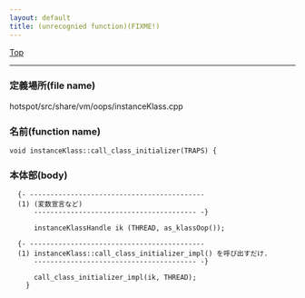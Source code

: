 ```yaml
---
layout: default
title: (unrecognied function)(FIXME!)
---
```

[Top](../index.html)

--- 
### 定義場所(file name)
hotspot/src/share/vm/oops/instanceKlass.cpp

### 名前(function name)
```
void instanceKlass::call_class_initializer(TRAPS) {
```

### 本体部(body)
```
  {- -------------------------------------------
  (1) (変数宣言など)
      ---------------------------------------- -}

	  instanceKlassHandle ik (THREAD, as_klassOop());

  {- -------------------------------------------
  (1) instanceKlass::call_class_initializer_impl() を呼び出すだけ.
      ---------------------------------------- -}

	  call_class_initializer_impl(ik, THREAD);
	}
	
```



